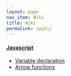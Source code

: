 ```yaml
---
layout: page
nav_item: Wiki
title: Wiki
permalink: /wiki/
---
```


#### [Javascript](/wiki/javascript)
- [Variable declaration](/wiki/javascript/variable-declaration)
- [Arrow functions](/wiki/javascript/arrow-functions)